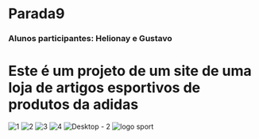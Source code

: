 # Parada9
<h3> Alunos participantes: Helionay e Gustavo</h3>
<h1>Este é um projeto de um site de uma loja de artigos esportivos de produtos da adidas</h1>

![1](https://github.com/Helionaydias/Parada9/assets/101341807/11fb3cd7-a9d7-4dc3-912e-eacb7275f3e2)
![2](https://github.com/Helionaydias/Parada9/assets/101341807/770ce1dc-7018-4977-b8cc-7ad05d769397)
![3](https://github.com/Helionaydias/Parada9/assets/101341807/907d3958-aa09-436f-81ed-9b00fa61a2a6)
![4](https://github.com/Helionaydias/Parada9/assets/101341807/c4548b57-0401-4273-9778-a67984b7749e)
![Desktop - 2](https://github.com/Helionaydias/Parada9/assets/101341807/f6e34ecd-51bc-4a99-835c-57c68f736a02)
![logo sport](https://github.com/Helionaydias/Parada9/assets/101341807/55fef3cf-0acc-48da-b38b-16b38e447999)
